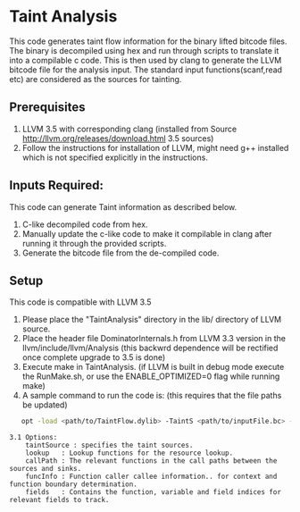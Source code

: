 Taint Analysis
======
This code generates taint flow information for the binary lifted bitcode files. The binary is decompiled using hex and run through scripts to translate it into a compilable c code. This is then used by clang to generate the LLVM bitcode file for the analysis input. The standard input functions(scanf,read etc) are considered as the sources for tainting.

Prerequisites
------
1. LLVM 3.5 with corresponding clang (installed from Source http://llvm.org/releases/download.html 3.5 sources)
2. Follow the instructions for installation of LLVM, might need g++ installed which is not specified explicitly in the instructions. 

Inputs Required:
------
This code can generate Taint information as described below. 
1. C-like decompiled code from hex.
2. Manually update the c-like code to make it compilable in clang after running it through the provided scripts.
3. Generate the bitcode file from the de-compiled code. 

Setup
-----
This code is compatible with LLVM 3.5

1. Please place the "TaintAnalysis" directory in the lib/ directory of LLVM source.
2. Place the header file DominatorInternals.h from LLVM 3.3 version in the llvm/include/llvm/Analysis (this backwrd dependence will be rectified once complete upgrade to 3.5 is done)
3. Execute make in TaintAnalysis. (if LLVM is built in debug mode execute the RunMake.sh, or use the ENABLE_OPTIMIZED=0 flag while running make)
4. A sample command to run the code is: (this requires that the file paths be updated)
```sh
   opt -load <path/to/TaintFlow.dylib> -TaintS <path/to/inputFile.bc> -callPath=CallPath.txt -taintSource=sourcefile.txt -lookup=lookupfile.txt -stats
```
	3.1 Options:
		taintSource : specifies the taint sources.
		lookup   : Lookup functions for the resource lookup.
		callPath : The relevant functions in the call paths between the sources and sinks.
		funcInfo : Function caller callee information.. for context and function boundary determination.
		fields   : Contains the function, variable and field indices for relevant fields to track.

